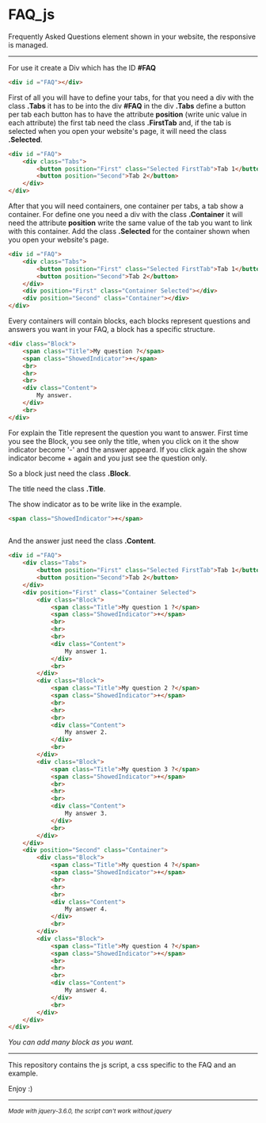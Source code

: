 # FAQ_js
Frequently Asked Questions element shown in your website, the responsive is managed.

<hr>

For use it create a Div which has the ID **#FAQ**

```html 
<div id ="FAQ"></div>
```
First of all you will have to define your tabs, for that you need a div with the class **.Tabs** it has to be into the div **#FAQ** in the div **.Tabs** define a button per tab each button has to have the attribute **position** (write unic value in each attribute) the first tab need the class **.FirstTab** and, if the tab is selected when you open your website's page, it will need the class **.Selected**.

```html 
<div id ="FAQ">
	<div class="Tabs">
		<button position="First" class="Selected FirstTab">Tab 1</button>
		<button position="Second">Tab 2</button>
	</div>
</div>
```

After that you will need containers, one container per tabs, a tab show a container. For define one you need a div with the class **.Container** it will need the attribute **position** write the same value of the tab you want to link with this container. Add the class **.Selected** for the container shown when you open your website's page.

```html 
<div id ="FAQ">
	<div class="Tabs">
		<button position="First" class="Selected FirstTab">Tab 1</button>
		<button position="Second">Tab 2</button>
	</div>
	<div position="First" class="Container Selected"></div>
	<div position="Second" class="Container"></div>
</div>
```

Every containers will contain blocks, each blocks represent questions and answers you want in your FAQ, a block has a specific structure.

```html 
<div class="Block">
	<span class="Title">My question ?</span> 
	<span class="ShowedIndicator">+</span>
	<br>
	<hr>
	<br>
	<div class="Content">
		My answer.
	</div>
	<br>
</div>
```

For explain the Title represent the question you want to answer. First time you see the Block, you see only the title, when you click on it the show indicator become '-' and the answer appeard. If you click again the show indicator become + again and you just see the question only.

So a block just need the class **.Block**.

The title need the class **.Title**.

The show indicator as to be write like in the example.

```html 
<span class="ShowedIndicator">+</span>
	
```

And the answer just need the class **.Content**.

```html 
<div id ="FAQ">
	<div class="Tabs">
		<button position="First" class="Selected FirstTab">Tab 1</button>
		<button position="Second">Tab 2</button>
	</div>
	<div position="First" class="Container Selected">
		<div class="Block">
			<span class="Title">My question 1 ?</span> 
			<span class="ShowedIndicator">+</span>
			<br>
			<hr>
			<br>
			<div class="Content">
				My answer 1.
			</div>
			<br>
		</div>
		<div class="Block">
			<span class="Title">My question 2 ?</span> 
			<span class="ShowedIndicator">+</span>
			<br>
			<hr>
			<br>
			<div class="Content">
				My answer 2.
			</div>
			<br>
		</div>
		<div class="Block">
			<span class="Title">My question 3 ?</span> 
			<span class="ShowedIndicator">+</span>
			<br>
			<hr>
			<br>
			<div class="Content">
				My answer 3.
			</div>
			<br>
		</div>
	</div>
	<div position="Second" class="Container">
		<div class="Block">
			<span class="Title">My question 4 ?</span> 
			<span class="ShowedIndicator">+</span>
			<br>
			<hr>
			<br>
			<div class="Content">
				My answer 4.
			</div>
			<br>
		</div>
		<div class="Block">
			<span class="Title">My question 4 ?</span> 
			<span class="ShowedIndicator">+</span>
			<br>
			<hr>
			<br>
			<div class="Content">
				My answer 4.
			</div>
			<br>
		</div>
	</div>
</div>
```

*You can add many block as you want.*
<hr>

This repository contains the js script, a css specific to the FAQ and an example.

Enjoy :)

<hr>

*<sub>Made with jquery-3.6.0, the script can't work without jquery</sub>*

